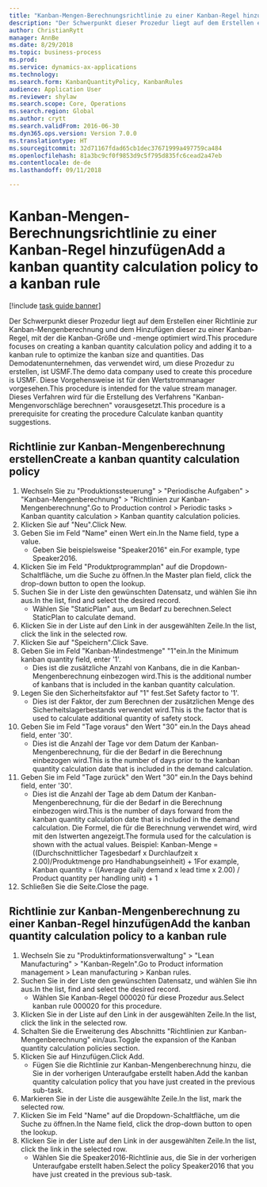 ```yaml
--- 
title: "Kanban-Mengen-Berechnungsrichtlinie zu einer Kanban-Regel hinzufügen"
description: "Der Schwerpunkt dieser Prozedur liegt auf dem Erstellen einer Richtlinie zur Kanban-Mengenberechnung und dem Hinzufügen dieser zu einer Kanban-Regel, mit der die Kanban-Größe und -menge optimiert wird."
author: ChristianRytt
manager: AnnBe
ms.date: 8/29/2018
ms.topic: business-process
ms.prod: 
ms.service: dynamics-ax-applications
ms.technology: 
ms.search.form: KanbanQuantityPolicy, KanbanRules
audience: Application User
ms.reviewer: shylaw
ms.search.scope: Core, Operations
ms.search.region: Global
ms.author: crytt
ms.search.validFrom: 2016-06-30
ms.dyn365.ops.version: Version 7.0.0
ms.translationtype: HT
ms.sourcegitcommit: 32d71167fdad65cb1dec37671999a497759ca484
ms.openlocfilehash: 81a3bc9cf0f9853d9c5f795d835fc6cead2a47eb
ms.contentlocale: de-de
ms.lasthandoff: 09/11/2018

---
```

# <a name="add-a-kanban-quantity-calculation-policy-to-a-kanban-rule"></a><span data-ttu-id="19c93-103">Kanban-Mengen-Berechnungsrichtlinie zu einer Kanban-Regel hinzufügen</span><span class="sxs-lookup"><span data-stu-id="19c93-103">Add a kanban quantity calculation policy to a kanban rule</span></span>

[!include [task guide banner](../../includes/task-guide-banner.md)]

<span data-ttu-id="19c93-104">Der Schwerpunkt dieser Prozedur liegt auf dem Erstellen einer Richtlinie zur Kanban-Mengenberechnung und dem Hinzufügen dieser zu einer Kanban-Regel, mit der die Kanban-Größe und -menge optimiert wird.</span><span class="sxs-lookup"><span data-stu-id="19c93-104">This procedure focuses on creating a kanban quantity calculation policy and adding it to a kanban rule to optimize the kanban size and quantities.</span></span> <span data-ttu-id="19c93-105">Das Demodatenunternehmen, das verwendet wird, um diese Prozedur zu erstellen, ist USMF.</span><span class="sxs-lookup"><span data-stu-id="19c93-105">The demo data company used to create this procedure is USMF.</span></span> <span data-ttu-id="19c93-106">Diese Vorgehensweise ist für den Wertstrommanager vorgesehen.</span><span class="sxs-lookup"><span data-stu-id="19c93-106">This procedure is intended for the value stream manager.</span></span> <span data-ttu-id="19c93-107">Dieses Verfahren wird für die Erstellung des Verfahrens "Kanban-Mengenvorschläge berechnen" vorausgesetzt.</span><span class="sxs-lookup"><span data-stu-id="19c93-107">This procedure is a prerequisite for creating the procedure Calculate kanban quantity suggestions.</span></span> 


## <a name="create-a-kanban-quantity-calculation-policy"></a><span data-ttu-id="19c93-108">Richtlinie zur Kanban-Mengenberechnung erstellen</span><span class="sxs-lookup"><span data-stu-id="19c93-108">Create a kanban quantity calculation policy</span></span>
1. <span data-ttu-id="19c93-109">Wechseln Sie zu "Produktionssteuerung" > "Periodische Aufgaben" > "Kanban-Mengenberechnung" > "Richtlinien zur Kanban-Mengenberechnung".</span><span class="sxs-lookup"><span data-stu-id="19c93-109">Go to Production control > Periodic tasks > Kanban quantity calculation > Kanban quantity calculation policies.</span></span>
2. <span data-ttu-id="19c93-110">Klicken Sie auf "Neu".</span><span class="sxs-lookup"><span data-stu-id="19c93-110">Click New.</span></span>
3. <span data-ttu-id="19c93-111">Geben Sie im Feld "Name" einen Wert ein.</span><span class="sxs-lookup"><span data-stu-id="19c93-111">In the Name field, type a value.</span></span>
    * <span data-ttu-id="19c93-112">Geben Sie beispielsweise "Speaker2016" ein.</span><span class="sxs-lookup"><span data-stu-id="19c93-112">For example, type Speaker2016.</span></span>  
4. <span data-ttu-id="19c93-113">Klicken Sie im Feld "Produktprogrammplan" auf die Dropdown-Schaltfläche, um die Suche zu öffnen.</span><span class="sxs-lookup"><span data-stu-id="19c93-113">In the Master plan field, click the drop-down button to open the lookup.</span></span>
5. <span data-ttu-id="19c93-114">Suchen Sie in der Liste den gewünschten Datensatz, und wählen Sie ihn aus.</span><span class="sxs-lookup"><span data-stu-id="19c93-114">In the list, find and select the desired record.</span></span>
    * <span data-ttu-id="19c93-115">Wählen Sie "StaticPlan" aus, um Bedarf zu berechnen.</span><span class="sxs-lookup"><span data-stu-id="19c93-115">Select StaticPlan to calculate demand.</span></span>  
6. <span data-ttu-id="19c93-116">Klicken Sie in der Liste auf den Link in der ausgewählten Zeile.</span><span class="sxs-lookup"><span data-stu-id="19c93-116">In the list, click the link in the selected row.</span></span>
7. <span data-ttu-id="19c93-117">Klicken Sie auf "Speichern".</span><span class="sxs-lookup"><span data-stu-id="19c93-117">Click Save.</span></span>
8. <span data-ttu-id="19c93-118">Geben Sie im Feld "Kanban-Mindestmenge" "1"ein.</span><span class="sxs-lookup"><span data-stu-id="19c93-118">In the Minimum kanban quantity field, enter '1'.</span></span>
    * <span data-ttu-id="19c93-119">Dies ist die zusätzliche Anzahl von Kanbans, die in die Kanban-Mengenberechnung einbezogen wird.</span><span class="sxs-lookup"><span data-stu-id="19c93-119">This is the additional number of kanbans that is included in the kanban quantity calculation.</span></span>  
9. <span data-ttu-id="19c93-120">Legen Sie den Sicherheitsfaktor auf "1" fest.</span><span class="sxs-lookup"><span data-stu-id="19c93-120">Set Safety factor to '1'.</span></span>
    * <span data-ttu-id="19c93-121">Dies ist der Faktor, der zum Berechnen der zusätzlichen Menge des Sicherheitslagerbestands verwendet wird.</span><span class="sxs-lookup"><span data-stu-id="19c93-121">This is the factor that is used to calculate additional quantity of safety stock.</span></span>  
10. <span data-ttu-id="19c93-122">Geben Sie im Feld "Tage voraus" den Wert "30" ein.</span><span class="sxs-lookup"><span data-stu-id="19c93-122">In the Days ahead field, enter '30'.</span></span>
    * <span data-ttu-id="19c93-123">Dies ist die Anzahl der Tage vor dem Datum der Kanban-Mengenberechnung, für die der Bedarf in die Berechnung einbezogen wird.</span><span class="sxs-lookup"><span data-stu-id="19c93-123">This is the number of days prior to the kanban quantity calculation date that is included in the demand calculation.</span></span>  
11. <span data-ttu-id="19c93-124">Geben Sie im Feld "Tage zurück" den Wert "30" ein.</span><span class="sxs-lookup"><span data-stu-id="19c93-124">In the Days behind field, enter '30'.</span></span>
    * <span data-ttu-id="19c93-125">Dies ist die Anzahl der Tage ab dem Datum der Kanban-Mengenberechnung, für die der Bedarf in die Berechnung einbezogen wird.</span><span class="sxs-lookup"><span data-stu-id="19c93-125">This is the number of days forward from the kanban quantity calculation date that is included in the demand calculation.</span></span>  <span data-ttu-id="19c93-126">Die Formel, die für die Berechnung verwendet wird, wird mit den Istwerten angezeigt.</span><span class="sxs-lookup"><span data-stu-id="19c93-126">The formula used for the calculation is shown with the actual values.</span></span> <span data-ttu-id="19c93-127">Beispiel: Kanban-Menge = ((Durchschnittlicher Tagesbedarf x Durchlaufzeit x 2.00)/Produktmenge pro Handhabungseinheit) + 1</span><span class="sxs-lookup"><span data-stu-id="19c93-127">For example,  Kanban quantity = ((Average daily demand x lead time x 2.00) / Product quantity per handling unit) + 1</span></span>  
12. <span data-ttu-id="19c93-128">Schließen Sie die Seite.</span><span class="sxs-lookup"><span data-stu-id="19c93-128">Close the page.</span></span>

## <a name="add-the-kanban-quantity-calculation-policy-to-a-kanban-rule"></a><span data-ttu-id="19c93-129">Richtlinie zur Kanban-Mengenberechnung zu einer Kanban-Regel hinzufügen</span><span class="sxs-lookup"><span data-stu-id="19c93-129">Add the kanban quantity calculation policy to a kanban rule</span></span>
1. <span data-ttu-id="19c93-130">Wechseln Sie zu "Produktinformationsverwaltung" > "Lean Manufacturing" > "Kanban-Regeln".</span><span class="sxs-lookup"><span data-stu-id="19c93-130">Go to Product information management > Lean manufacturing > Kanban rules.</span></span>
2. <span data-ttu-id="19c93-131">Suchen Sie in der Liste den gewünschten Datensatz, und wählen Sie ihn aus.</span><span class="sxs-lookup"><span data-stu-id="19c93-131">In the list, find and select the desired record.</span></span>
    * <span data-ttu-id="19c93-132">Wählen Sie Kanban-Regel 000020 für diese Prozedur aus.</span><span class="sxs-lookup"><span data-stu-id="19c93-132">Select kanban rule 000020 for this procedure.</span></span>  
3. <span data-ttu-id="19c93-133">Klicken Sie in der Liste auf den Link in der ausgewählten Zeile.</span><span class="sxs-lookup"><span data-stu-id="19c93-133">In the list, click the link in the selected row.</span></span>
4. <span data-ttu-id="19c93-134">Schalten Sie die Erweiterung des Abschnitts "Richtlinien zur Kanban-Mengenberechnung" ein/aus.</span><span class="sxs-lookup"><span data-stu-id="19c93-134">Toggle the expansion of the Kanban quantity calculation policies section.</span></span>
5. <span data-ttu-id="19c93-135">Klicken Sie auf Hinzufügen.</span><span class="sxs-lookup"><span data-stu-id="19c93-135">Click Add.</span></span>
    * <span data-ttu-id="19c93-136">Fügen Sie die Richtlinie zur Kanban-Mengenberechnung hinzu, die Sie in der vorherigen Unteraufgabe erstellt haben.</span><span class="sxs-lookup"><span data-stu-id="19c93-136">Add the kanban quantity calculation policy that you have just created in the previous sub-task.</span></span>  
6. <span data-ttu-id="19c93-137">Markieren Sie in der Liste die ausgewählte Zeile.</span><span class="sxs-lookup"><span data-stu-id="19c93-137">In the list, mark the selected row.</span></span>
7. <span data-ttu-id="19c93-138">Klicken Sie im Feld "Name" auf die Dropdown-Schaltfläche, um die Suche zu öffnen.</span><span class="sxs-lookup"><span data-stu-id="19c93-138">In the Name field, click the drop-down button to open the lookup.</span></span>
8. <span data-ttu-id="19c93-139">Klicken Sie in der Liste auf den Link in der ausgewählten Zeile.</span><span class="sxs-lookup"><span data-stu-id="19c93-139">In the list, click the link in the selected row.</span></span>
    * <span data-ttu-id="19c93-140">Wählen Sie die Speaker2016-Richtlinie aus, die Sie in der vorherigen Unteraufgabe erstellt haben.</span><span class="sxs-lookup"><span data-stu-id="19c93-140">Select the policy Speaker2016 that you have just created in the previous sub-task.</span></span>  


